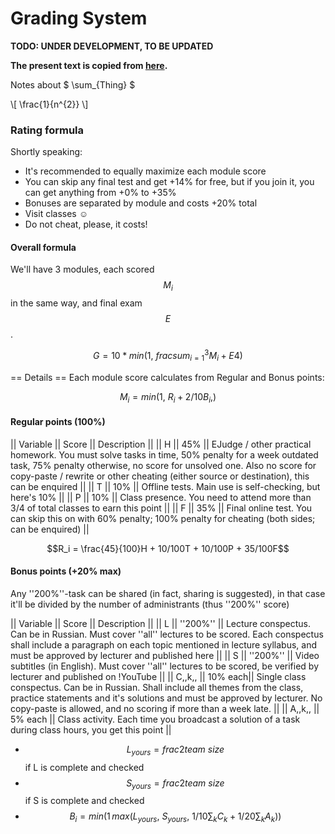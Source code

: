 # Grading System

__TODO: UNDER DEVELOPMENT, TO BE UPDATED__
 
__The present text is copied from [here](https://uneex.ru/HSE/RatingFormula).__


<script type="text/javascript" async
  src="https://cdnjs.cloudflare.com/ajax/libs/mathjax/2.7.5/MathJax.js?config=TeX-AMS-MML_HTMLorMML">
  MathJax.Hub.Config({
    tex2jax: {
      inlineMath: [['$','$'], ['\\(','\\)']],
      processEscapes: true
    }
  });
</script>

Notes about $ \sum_{Thing} $

\\[ \frac{1}{n^{2}} \\]

<!---
See this for kramdown:
https://mikelove.wordpress.com/2015/07/01/how-to-use-latex-math-in-rmd-to-display-properly-on-github-pages/
https://varunagrawal.github.io/2018/03/27/latex
https://stackoverflow.com/questions/26275645/how-to-support-latex-in-github-pages
-->

### Rating formula

Shortly speaking:
 * It's recommended to equally maximize each module score
 * You can skip any final test and get +14% for free, but if you join it, you can get anything from +0% to +35%
 * Bonuses are separated by module and costs +20% total
 * Visit classes ☺
 * Do not cheat, please, it costs!

#### Overall formula

We'll have 3 modules, each scored $$M_i$$ in the same way, and final exam $$E$$.

$$G = 10*min(1,\ frac{sum_{i=1}^3M_i+E}{4})$$

== Details ==
Each module score calculates from Regular and Bonus points:

$$M_i = min(1,\ R_i+2/10B_i,)$$

#### Regular points (100%)

|| Variable || Score ||  Description ||
|| H || 45% || EJudge / other practical homework. You must solve tasks in time, 50% penalty for a week outdated task, 75% penalty otherwise, no score for unsolved one. Also no score for copy-paste / rewrite or other cheating (either source or destination), this can be enquired ||
|| T || 10% || Offline tests. Main use is self-checking, but here's 10% ||
|| P || 10% || Class presence. You need to attend more than 3/4 of total classes to earn this point ||
|| F || 35% || Final online test. You can skip this on with 60% penalty; 100% penalty for cheating (both sides; can be enquired) ||

$$R_i = \frac{45}{100}H + 10/100T + 10/100P + 35/100F$$

#### Bonus points (+20% max)

Any ''200%''-task can be shared (in fact, sharing is suggested), in that case it'll be divided by the number of administrants (thus ''200%'' score)

|| Variable || Score || Description ||
|| L ||  ''200%'' || Lecture conspectus. Can be in Russian. Must cover ''all'' lectures to be scored. Each conspectus shall include a paragraph on each topic mentioned in lecture syllabus, and must be approved by lecturer and published here ||
|| S || ''200%'' || Video subtitles (in English). Must cover ''all'' lectures to be scored, be verified by lecturer and published on !YouTube ||
|| C,,k,, || 10% each|| Single class conspectus. Can be in Russian. Shall include all themes from the class, practice statements and it's solutions and must be approved by lecturer. No copy-paste is allowed, and no scoring if more than a week late. ||
|| A,,k,, || 5% each || Class activity. Each time you broadcast a solution of a task during class hours, you get this point ||

 * $$L_{yours} = frac{2}{team\ size}$$ if L is complete and checked
 * $$S_{yours} = frac{2}{team\ size}$$ if S is complete and checked
 * $$B_i = min(1\, max(L_{yours},\ S_{yours},\ 1/10\sum_k C_k + 1/20\sum_k A_k ))$$
